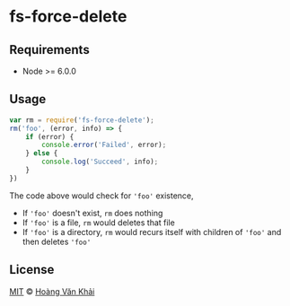 
# fs-force-delete

## Requirements

 * Node >= 6.0.0

## Usage

```javascript
var rm = require('fs-force-delete');
rm('foo', (error, info) => {
    if (error) {
        console.error('Failed', error);
    } else {
        console.log('Succeed', info);
    }
})
```

The code above would check for `'foo'` existence,
 * If `'foo'` doesn't exist, `rm` does nothing
 * If `'foo'` is a file, `rm` would deletes that file
 * If `'foo'` is a directory, `rm` would recurs itself with children of `'foo'` and then deletes `'foo'`

## License

[MIT](https://github.com/ksxnodemodules/my-licenses/blob/master/MIT.md) © [Hoàng Văn Khải](https://github.com/KSXGitHub)
